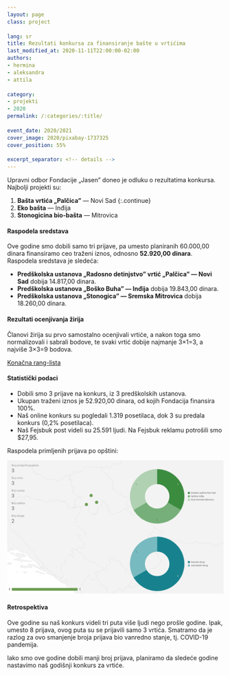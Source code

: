 ```yaml
---
layout: page
class: project

lang: sr
title: Rezultati konkursa za finansiranje bašte u vrtićima
last_modified_at: 2020-11-11T22:00:00-02:00
authors:
- hermina
- aleksandra
- attila

category:
- projekti
- 2020
permalink: /:categories/:title/

event_date: 2020/2021
cover_image: 2020/pixabay-1737325
cover_position: 55%

excerpt_separator: <!-- details -->
---
```


Upravni odbor Fondacije „Jasen” doneo je odluku o rezultatima konkursa.
Najbolji projekti su:

1. **Bašta vrtića „Palčica”** — Novi Sad
{:.continue}
1. **Eko bašta** — Inđija
2. **Stonogicina bio-bašta** — Mitrovica

<!-- details -->

#### Raspodela sredstava

Ove godine smo dobili samo tri prijave, pa umesto planiranih 60.000,00 dinara
finansiramo ceo traženi iznos, odnosno **52.920,00 dinara**. Raspodela
sredstava je sledeća:

* **Predškolska ustanova „Radosno detinjstvo” vrtić „Palčica” — Novi Sad** dobija 14.817,00 dinara.
* **Predškolska ustanova „Boško Buha” — Inđija** dobija 19.843,00 dinara.
* **Predškolska ustanova „Stonogica” — Sremska Mitrovica** dobija 18.260,00 dinara.

#### Rezultati ocenjivanja žirija

Članovi žirija su prvo samostalno ocenjivali vrtiće, a nakon toga smo
normalizovali i sabrali bodove, te svaki vrtić dobije najmanje 3×1=3, a najviše
3×3=9 bodova.

[Konačna rang-lista](https://datastudio.google.com/s/vGdOMCtV49M)

#### Statistički podaci

* Dobili smo 3 prijave na konkurs, iz 3 predškolskih ustanova.
* Ukupan traženi iznos je 52.920,00 dinara, od kojih Fondacija finansira
  100%.
* Naš online konkurs su pogledali 1.319 posetilaca, dok 3 su predala konkurs
  (0,2% posetilaca).
* Naš Fejsbuk post videli su 25.591 ljudi. Na Fejsbuk reklamu potrošili smo
  $27,95.

Raspodela primljenih prijava po opštini:

<div class="center-align">
  <a href="https://datastudio.google.com/s/u2deOUgRb2c"><img alt="Primljene prijave" src="/images/content/2020/rezultati-konkursa-za-finansiranje-baste-u-vrticima.png"></a>
</div>

#### Retrospektiva

Ove godine su naš konkurs videli tri puta više ljudi nego prošle godine. Ipak,
umesto 8 prijava, ovog puta su se prijavili samo 3 vrtića. Smatramo da je
razlog za ovo smanjenje broja prijava bio vanredno stanje, tj. COVID-19
pandemija.

Iako smo ove godine dobili manji broj prijava, planiramo da sledeće godine
nastavimo naš godišnji konkurs za vrtiće.
